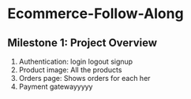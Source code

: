 # Ecommerce-Follow-Along
## Milestone 1: Project Overview


1. Authentication: login logout signup
2. Product image: All the products
3. Orders page: Shows orders for each her
4. Payment gatewayyyyy

